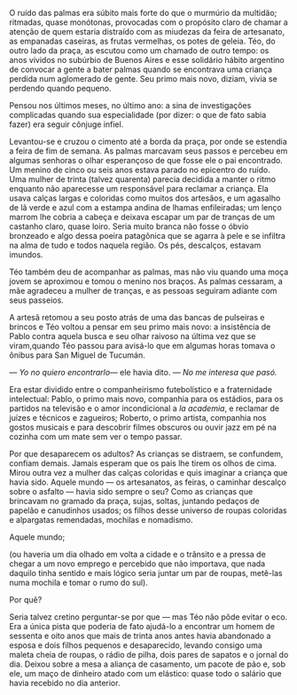 O ruído das palmas era súbito mais forte do que o murmúrio da multidão; ritmadas, quase monótonas, provocadas com o propósito claro de chamar a atenção de quem estaria distraído com as miudezas da feira de artesanato, as empanadas caseiras, as frutas vermelhas, os potes de geleia. Téo, do outro lado da praça, as escutou como um chamado de outro tempo: os anos vividos no subúrbio de Buenos Aires e esse solidário hábito argentino de convocar a gente a bater palmas quando se encontrava uma criança perdida num aglomerado de gente. Seu primo mais novo, diziam, vivia se perdendo quando pequeno.

Pensou nos últimos meses, no último ano: a sina de investigações complicadas quando sua especialidade (por dizer: o que de fato sabia fazer) era seguir cônjuge infiel.

Levantou-se e cruzou o cimento até a borda da praça, por onde se estendia a feira de fim de semana. As palmas marcavam seus passos e percebeu em algumas senhoras o olhar esperançoso de que fosse ele o pai encontrado. Um menino de cinco ou seis anos estava parado no epicentro do ruído. Uma mulher de trinta (talvez quarenta) parecia decidida a manter o ritmo enquanto não aparecesse um responsável para reclamar a criança. Ela usava calças largas e coloridas como muitos dos artesãos, e um agasalho de lã verde e azul com a estampa andina de lhamas enfileiradas; um lenço marrom lhe cobria a cabeça e deixava escapar um par de tranças de um castanho claro, quase loiro. Seria muito branca não fosse o óbvio bronzeado e algo dessa poeira patagônica que se agarra à pele e se infiltra na alma de tudo e todos naquela região. Os pés, descalços, estavam imundos.

Téo também deu de acompanhar as palmas, mas não viu quando uma moça jovem se aproximou e tomou o menino nos braços. As palmas cessaram, a mãe agradeceu a mulher de tranças, e as pessoas seguiram adiante com seus passeios.

A artesã retomou a seu posto atrás de uma das bancas de pulseiras e brincos e Téo voltou a pensar em seu primo mais novo: a insistência de Pablo contra aquela busca e seu olhar raivoso na última vez que se viram,quando Téo passou para avisá-lo que em algumas horas tomava o ônibus para San Miguel de Tucumán.

— _Yo no quiero encontrarlo_— ele havia dito. — _No me interesa que pasó._

Era estar dividido entre o companheirismo futebolístico e a fraternidade intelectual: Pablo, o primo mais novo, companhia para os estádios, para os partidos na televisão e o amor incondicional a _la academia_, e reclamar de juízes e técnicos e zagueiros; Roberto, o primo artista, companhia nos gostos musicais e para descobrir filmes obscuros ou ouvir jazz em pé na cozinha com um mate sem ver o tempo passar.

Por que desaparecem os adultos? As crianças se distraem, se confundem, confiam demais. Jamais esperam que os pais lhe tirem os olhos de cima. Mirou outra vez a mulher das calças coloridas e quis imaginar a criança que havia sido. Aquele mundo — os artesanatos, as feiras, o caminhar descalço sobre o asfalto — havia sido sempre o seu? Como as crianças que brincavam no gramado da praça, sujas, soltas, juntando pedaços de papelão e canudinhos usados; os filhos desse universo de roupas coloridas e alpargatas remendadas, mochilas e nomadismo.

Aquele mundo;

(ou haveria um dia olhado em volta a cidade e o trânsito e a pressa de chegar a um novo emprego e percebido que não importava, que nada daquilo tinha sentido e mais lógico seria juntar um par de roupas, metê-las numa mochila e tomar o rumo do sul).

Por quê?

Seria talvez cretino perguntar-se por que — mas Téo não pôde evitar o eco. Era a única pista que poderia de fato ajudá-lo a encontrar um homem de sessenta e oito anos que mais de trinta anos antes havia abandonado a esposa e dois filhos pequenos e desaparecido, levando consigo uma maleta cheia de roupas, o rádio de pilha, dois pares de sapatos e o jornal do dia. Deixou sobre a mesa a aliança de casamento, um pacote de pão e, sob ele, um maço de dinheiro atado com um elástico: quase todo o salário que havia recebido no dia anterior.
